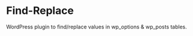 Find-Replace
============

WordPress plugin to find/replace values in wp_options &amp; wp_posts tables.